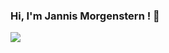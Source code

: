 ### Hi, I'm Jannis Morgenstern ! 👋

<img src="https://github-readme-stats.vercel.app/api?username=mxrch&show_icons=true&hide_border=true&theme=radical" />
